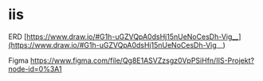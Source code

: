 # iis

ERD 
[https://www.draw.io/#G1h-uGZVQpA0dsHj15nUeNoCesDh-Vig__](https://www.draw.io/#G1h-uGZVQpA0dsHj15nUeNoCesDh-Vig__)



Figma https://www.figma.com/file/Qg8E1ASVZzsgz0VpPSiHfn/IIS-Projekt?node-id=0%3A1
